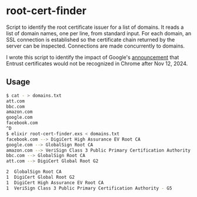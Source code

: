 # root-cert-finder

Script to identify the root certificate issuer for a list of domains. It reads
a list of domain names, one per line, from standard input. For each domain, an
SSL connection is established so the certificate chain returned by the server
can be inspected. Connections are made concurrently to domains.

I wrote this script to identify the impact of Google's [announcement][1] that
Entrust certificates would not be recognized in Chrome after Nov 12, 2024.

[1]: https://security.googleblog.com/2024/06/sustaining-digital-certificate-security.html

## Usage

```bash
$ cat - > domains.txt
att.com
bbc.com
amazon.com
google.com
facebook.com
^D
$ elixir root-cert-finder.exs < domains.txt
facebook.com --> DigiCert High Assurance EV Root CA
google.com --> GlobalSign Root CA
amazon.com --> VeriSign Class 3 Public Primary Certification Authority - G5
bbc.com --> GlobalSign Root CA
att.com --> DigiCert Global Root G2

2  GlobalSign Root CA
1  DigiCert Global Root G2
1  DigiCert High Assurance EV Root CA
1  VeriSign Class 3 Public Primary Certification Authority - G5
```
